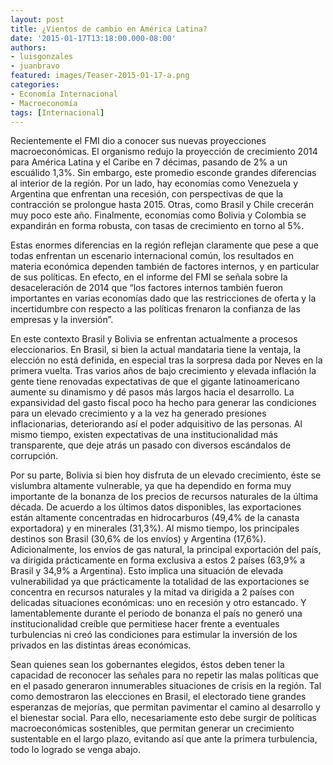 ```yaml
---
layout: post
title: ¿Vientos de cambio en América Latina?
date: '2015-01-17T13:18:00.000-08:00'
authors:
- luisgonzales
- juanbravo
featured: images/Teaser-2015-01-17-a.png
categories:
- Economía Internacional
- Macroeconomía 
tags: [Internacional]
---
```


Recientemente el FMI dio a conocer sus nuevas proyecciones macroeconómicas. El organismo redujo la proyección de crecimiento 2014 para América Latina y el Caribe en 7 décimas, pasando de 2% a un escuálido 1,3%. Sin embargo, este promedio esconde grandes diferencias al interior de la región. Por un lado, hay economías como Venezuela y Argentina que enfrentan una recesión, con perspectivas de que la contracción se prolongue hasta 2015. Otras, como Brasil y Chile crecerán muy poco este año. Finalmente, economías como Bolivia y Colombia se expandirán en forma robusta, con tasas de crecimiento en torno al 5%.

Estas enormes diferencias en la región reflejan claramente que pese a que todas enfrentan un escenario internacional común, los resultados en materia económica dependen también de factores internos, y en particular de sus políticas. En efecto, en el informe del FMI se señala sobre la desaceleración de 2014 que “los factores internos también fueron importantes en varias economías dado que las restricciones de oferta y la incertidumbre con respecto a las políticas frenaron la confianza de las empresas y la inversión”.

En este contexto Brasil y Bolivia se enfrentan actualmente a procesos eleccionarios. En Brasil, si bien la actual mandataria tiene la ventaja, la elección no está definida, en especial tras la sorpresa dada por Neves en la primera vuelta. Tras varios años de bajo crecimiento y elevada inflación la gente tiene renovadas expectativas de que el gigante latinoamericano aumente su dinamismo y dé pasos más largos hacia el desarrollo. La expansividad del gasto fiscal poco ha hecho para generar las condiciones para un elevado crecimiento y a la vez ha generado presiones inflacionarias, deteriorando así el poder adquisitivo de las personas. Al mismo tiempo, existen expectativas de una institucionalidad más transparente, que deje atrás un pasado con diversos escándalos de corrupción.

Por su parte, Bolivia si bien hoy disfruta de un elevado crecimiento, éste se vislumbra altamente vulnerable, ya que ha dependido en forma muy importante de la bonanza de los precios de recursos naturales de la última década. De acuerdo a los últimos datos disponibles, las exportaciones están altamente concentradas en hidrocarburos (49,4% de la canasta exportadora) y en minerales (31,3%). Al mismo tiempo, los principales destinos son Brasil (30,6% de los envíos) y Argentina (17,6%). Adicionalmente, los envíos de gas natural, la principal exportación del país, va dirigida prácticamente en forma exclusiva a estos 2 países (63,9% a Brasil y 34,9% a Argentina). Esto implica una situación de elevada vulnerabilidad ya que prácticamente la totalidad de las exportaciones se concentra en recursos naturales y la mitad va dirigida a 2 países con delicadas situaciones económicas: uno en recesión y otro estancado. Y lamentablemente durante el periodo de bonanza el país no generó una institucionalidad creíble que permitiese hacer frente a eventuales turbulencias ni creó las condiciones para estimular la inversión de los privados en las distintas áreas económicas.

Sean quienes sean los gobernantes elegidos, éstos deben tener la capacidad de reconocer las señales para no repetir las malas políticas que en el pasado generaron innumerables situaciones de crisis en la región. Tal como demostraron las elecciones en Brasil, el electorado tiene grandes esperanzas de mejorías, que permitan pavimentar el camino al desarrollo y el bienestar social. Para ello, necesariamente esto debe surgir de políticas macroeconómicas sostenibles, que permitan generar un crecimiento sustentable en el largo plazo, evitando así que ante la primera turbulencia, todo lo logrado se venga abajo.
